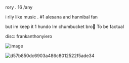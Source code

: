   rory . 16 /any
  
  i rlly like music . #1 alesana and hannibal fan
 
  but im keep it 1 hundo Im chumbucket bro💜 To be factual
 
  disc: frankanthonyiero
 
															
                                              

![image](https://github.com/valraes/valraes/assets/163700085/fea80ed4-0dfb-4adc-bc90-7814d00943b7)

![d57b850dc6903a486c8012522f5ade34](https://github.com/valraes/valraes/assets/163700085/04d4323e-8218-4d07-9e62-107f804db043)

